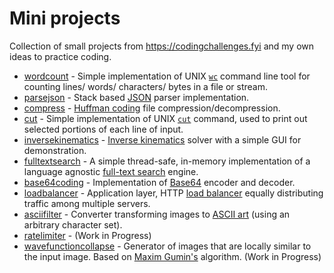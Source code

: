 # Mini projects

Collection of small projects from https://codingchallenges.fyi and my own ideas to practice coding.

- [wordcount](src/main/kotlin/wordcount) - Simple implementation of UNIX [`wc`](https://linux.die.net/man/1/wc) command line tool for counting lines/ words/ characters/ bytes in a file or stream.
- [parsejson](src/main/kotlin/parsejson) - Stack based [JSON](https://www.json.org/json-en.html) parser implementation.
- [compress](src/main/kotlin/compress) - [Huffman coding](https://en.wikipedia.org/wiki/Huffman_coding) file compression/decompression.
- [cut](src/main/kotlin/cut) - Simple implementation of UNIX [`cut`](https://linux.die.net/man/1/cut) command, used to print out selected portions of each line of input.
- [inversekinematics](src/main/kotlin/inversekinematics) - [Inverse kinematics](https://en.wikipedia.org/wiki/Inverse_kinematics) solver with a simple GUI for demonstration.
- [fulltextsearch](src/main/kotlin/fulltextsearch) - A simple thread-safe, in-memory implementation of a language agnostic [full-text search](https://en.wikipedia.org/wiki/Full-text_search) engine.
- [base64coding](src/main/kotlin/base64coding) - Implementation of [Base64](https://en.wikipedia.org/wiki/Base64) encoder and decoder.
- [loadbalancer](src/main/kotlin/loadbalancer) - Application layer, HTTP [load balancer](https://en.wikipedia.org/wiki/Load_balancing_(computing)) equally distributing traffic among multiple servers.
- [asciifilter](src/main/kotlin/asciifilter) - Converter transforming images to [ASCII art](https://en.wikipedia.org/wiki/ASCII_art) (using an arbitrary character set).
- [ratelimiter](src/main/kotlin/ratelimiter) - (Work in Progress)
- [wavefunctioncollapse](src/main/kotlin/wavefunctioncollapse) - Generator of images that are locally similar to the input image. Based on [Maxim Gumin's](https://github.com/mxgmn/WaveFunctionCollapse) algorithm. (Work in Progress)
